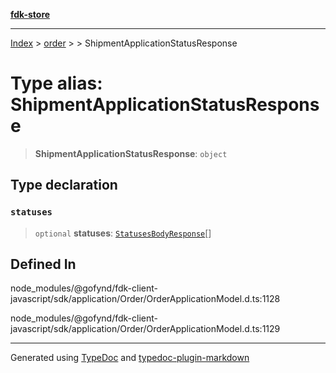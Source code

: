 [**fdk-store**](../../../README.md)
***

[Index](../../../API.md) > [order](../../README.md) > [<internal>](../README.md) > ShipmentApplicationStatusResponse

# Type alias: ShipmentApplicationStatusResponse

> **ShipmentApplicationStatusResponse**: `object`

## Type declaration

### `statuses`

> `optional` **statuses**: [`StatusesBodyResponse`](type-alias.StatusesBodyResponse.md)[]

## Defined In

node\_modules/@gofynd/fdk-client-javascript/sdk/application/Order/OrderApplicationModel.d.ts:1128

node\_modules/@gofynd/fdk-client-javascript/sdk/application/Order/OrderApplicationModel.d.ts:1129

***
Generated using [TypeDoc](https://typedoc.org/) and [typedoc-plugin-markdown](https://www.npmjs.com/package/typedoc-plugin-markdown)
